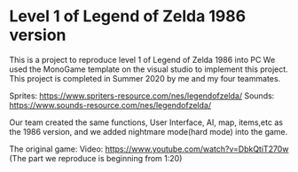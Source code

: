 # Level 1 of Legend of Zelda 1986 version

This is a project to reproduce level 1 of Legend of Zelda 1986 into PC
We used the MonoGame template on the visual studio to implement this project.
This project is completed in Summer 2020 by me and my four teammates.

Sprites: https://www.spriters-resource.com/nes/legendofzelda/
Sounds: https://www.sounds-resource.com/nes/legendofzelda/

Our team created the same functions, User Interface, AI, map, items,etc as the 1986 version, and we added nightmare mode(hard mode) into the game.

The original game:
Video: https://www.youtube.com/watch?v=DbkQtiT270w (The part we reproduce is beginning from 1:20)
